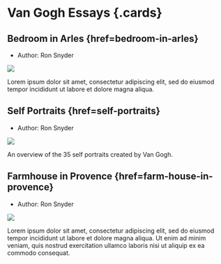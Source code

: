 # Van Gogh Essays {.cards}

## Bedroom in Arles {href=bedroom-in-arles}

- Author: Ron Snyder

![](https://iiif.juncture-digital.org/thumbnail/wc:Vincent_van_Gogh_-_De_slaapkamer_-_Google_Art_Project.jpg)

Lorem ipsum dolor sit amet, consectetur adipiscing elit, sed do eiusmod tempor incididunt ut labore et dolore magna aliqua.

## Self Portraits {href=self-portraits}

- Author: Ron Snyder

![](https://iiif.juncture-digital.org/thumbnail/wc:Zelfportret_als_schilder_-_s0022V1962_-_Van_Gogh_Museum.jpg)

An overview of the 35 self portraits created by Van Gogh.

## Farmhouse in Provence {href=farm-house-in-provence}

- Author: Ron Snyder

![](https://iiif.juncture-digital.org/thumbnail/wc:Farmhouse_in_Provence,_1888,_Vincent_van_Gogh,_NGA.jpg)

Lorem ipsum dolor sit amet, consectetur adipiscing elit, sed do eiusmod tempor incididunt ut labore et dolore magna aliqua. Ut enim ad minim veniam, quis nostrud exercitation ullamco laboris nisi ut aliquip ex ea commodo consequat.